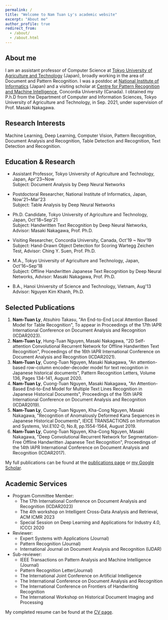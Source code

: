 ```yaml
---
permalink: /
title: "Welcome to Nam Tuan Ly's academic website"
excerpt: "About me"
author_profile: true
redirect_from: 
  - /about/
  - /about.html
---
```


## About me
I am an assistant professor of Computer Science at [Tokyo University of Agriculture and Technology](https://www.tuat.ac.jp/en/) (Japan), broadly working in the area of Document and Pattern Recognition. I was a postdoc at [National Institute of Informatics](https://www.nii.ac.jp/en/) (Japan) and a visiting scholar at [Centre for Pattern Recognition and Machine Intelligence](https://www.concordia.ca/research/cenparmi.html), Concordia University (Canada). I obtained my P.h.D from the Department of Computer and Information Sciences, Tokyo University of Agriculture and Technology, in Sep. 2021, under supervision of Prof. Masaki Nakagawa.

## Research Interests 
Machine Learning, Deep Learning, Computer Vision, Pattern Recognition, Document Analysis and Recognition, Table Detection and Recognition, Text Detection and Recognition.

## Education & Research
* Assistant Professor, Tokyo University of Agriculture and Technology, Japan, Apr'23~Now<br>
Subject: Document Analysis by Deep Neural Networks

* Postdoctoral Researcher, National Institute of Informatics, Japan, Now'21~Mar'23<br>
Subject: Table Analysis by Deep Neural Networks

* Ph.D. Candidate, Tokyo University of Agriculture and Technology, Japan, Oct'18~Sep'21<br>
Subject: Handwritten Text Recognition by Deep Neural Networks, Advisor: Masaki Nakagawa, Prof. Ph.D.

* Visiting Researcher, Concordia University, Canada, Oct'19 ~ Nov'19<br>
Subject: Hand-Drawn Object Detection for Scoring Wartegg Zeichen Test, Advisor: Ching Y. Suen, Prof. Ph.D.‬‬‬‬‬‬‬‬‬‬‬‬‬‬‬‬‬‬‬‬‬‬‬‬‬‬

* M.A., Tokyo University of Agriculture and Technology, Japan, Oct'16~Sep'18<br>
Subject: Offline Handwritten Japanese Text Recognition by Deep Neural Networks, Advisor: Masaki Nakagawa, Prof. Ph.D.

* B.A., Hanoi University of Science and Technology, Vietnam, Aug'13<br>
Advisor: Nguyen Kim Khanh, Ph.D.

## Selected Publications
1. **Nam-Tuan Ly**, Atsuhiro Takasu, "An End-to-End Local Attention Based Model for Table Recognition", To appear in Proceedings of the 17th IAPR International Conference on Document Analysis and Recognition (ICDAR2023).
2. **Nam-Tuan Ly**, Hung-Tuan Nguyen, Masaki Nakagawa, "2D Self-attention Convolutional Recurrent Network for Offline Handwritten Text Recognition", Proceedings of the 16th IAPR International Conference on Document Analysis and Recognition (ICDAR2021).
3. **Nam-Tuan Ly**, Cuong-Tuan Nguyen, Masaki Nakagawa, "An attention-based row-column encoder-decoder model for text recognition in Japanese historical documents", Pattern Recognition Letters, Volume 136, Pages 134-141, August 2020.
4. **Nam-Tuan Ly**, Cuong-Tuan Nguyen, Masaki Nakagawa, "An Attention-Based End-to-End Model for Multiple Text Lines Recognition in Japanese Historical Documents", Proceedings of the 15th IAPR International Conference on Document Analysis and Recognition (ICDAR2019).
5. **Nam-Tuan Ly**, Cuong-Tuan Nguyen, Kha-Cong Nguyen, Masaki Nakagawa, "Recognition of Anomalously Deformed Kana Sequences in Japanese Historical Documents", IEICE TRANSACTIONS on Information and Systems, Vol.E102-D, No.8, pp.1554-1564, August 2019.
6. **Nam-Tuan Ly**, Cuong-Tuan Nguyen, Kha-Cong Nguyen, Masaki Nakagawa, "Deep Convolutional Recurrent Network for Segmentation-Free Offline Handwritten Japanese Text Recognition", Proceedings of the 14th IAPR International Conference on Document Analysis and Recognition (ICDAR2017).

My full publications can be found at the [publications page](http://namtuanly.github.io/publications/) or [my Google Scholar]({{site.author.googlescholar}}).

## Academic Services
+ Program Committee Member:
  - The 17th International Conference on Document Analysis and Recognition (ICDAR2023)
  - The 4th workshop on Intelligent Cross-Data Analysis and Retrieval, ACM ICMR 2023
  - Special Session on Deep Learning and Applications for Industry 4.0, ICCCI 2020
+ Reviewer:
  - Expert Systems with Applications (Journal)
  - Pattern Recognition (Journal)
  - International Journal on Document Analysis and Recognition (IJDAR)
+ Sub-reviewer:
  - IEEE Transactions on Pattern Analysis and Machine Intelligence (Journal)
  - Pattern Recognition Letter(Journal)
  - The International Joint Conference on Artificial Intelligence
  - The International Conference on Document Analysis and Recognition
  - The International Conference on Frontiers of Handwriting Recognition
  - The International Workshop on Historical Document Imaging and Processing

My completed resume can be found at the [CV page](http://namtuanly.github.io/cv/).
